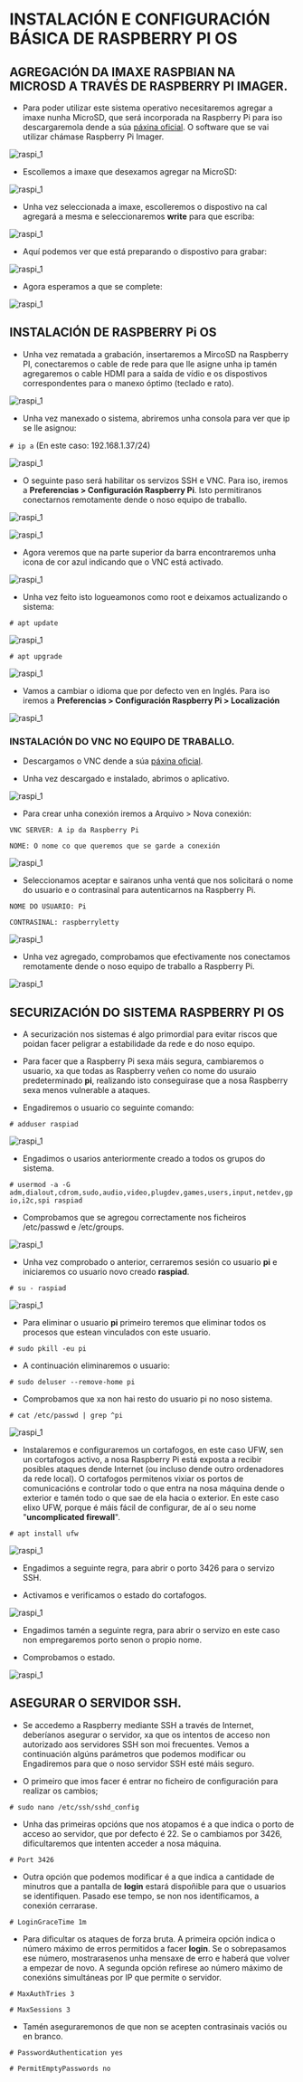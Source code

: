 #	INSTALACIÓN E CONFIGURACIÓN BÁSICA DE RASPBERRY PI OS


## AGREGACIÓN DA IMAXE RASPBIAN NA MICROSD A TRAVÉS DE RASPBERRY PI IMAGER.

- Para poder utilizar este sistema operativo necesitaremos agregar a imaxe nunha MicroSD, que será incorporada na Raspberry Pi para iso descargaremola dende a súa [páxina oficial](https://www.raspberrypi.org/software/). O software que se vai utilizar chámase Raspberry Pi Imager.


![raspi_1](doc/img/imaxes-raspbian/rasp1.png)


- Escollemos a imaxe que desexamos agregar na MicroSD:


![raspi_1](doc/img/imaxes-raspbian/rasp2.png)


- Unha vez seleccionada a imaxe, escolleremos o dispostivo na cal agregará a mesma e seleccionaremos **write** para que escriba:


![raspi_1](doc/img/imaxes-raspbian/rasp3.png)


- Aquí podemos ver que está preparando o dispostivo para grabar:


![raspi_1](doc/img/imaxes-raspbian/rasp4.png)


- Agora esperamos a que se complete:


![raspi_1](doc/img/imaxes-raspbian/rasp5.png)



## INSTALACIÓN DE RASPBERRY Pi OS

- Unha vez rematada a grabación, insertaremos a MircoSD na Raspberry PI, conectaremos o cable de rede para que lle asigne unha ip tamén agregaremos o cable HDMI para a saída de vídio e os dispostivos correspondentes para o manexo óptimo (teclado e rato).


![raspi_1](doc/img/imaxes-raspbian/rasp6.png)


- Unha vez manexado o sistema, abriremos unha consola para ver que ip se lle asignou:

`# ip a` (En este caso: 192.168.1.37/24)

![raspi_1](doc/img/imaxes-raspbian/rasp7.png)


- O seguinte paso será habilitar os servizos SSH e VNC. Para iso, iremos a **Preferencias > Configuración Raspberry Pi**. Isto permitiranos conectarnos remotamente dende o noso equipo de traballo.


![raspi_1](doc/img/imaxes-raspbian/rasp8.png)


![raspi_1](doc/img/imaxes-raspbian/rasp9.png)


- Agora veremos que na parte superior da barra encontraremos unha icona de cor azul indicando que o VNC está activado.


![raspi_1](doc/img/imaxes-raspbian/rasp10.png)


- Unha vez feito isto logueamonos como root e deixamos actualizando o sistema:


`# apt update `


![raspi_1](doc/img/imaxes-raspbian/rasp11.png)


`# apt upgrade `


![raspi_1](doc/img/imaxes-raspbian/rasp12.png)


- Vamos a cambiar o idioma que por defecto ven en Inglés. Para iso iremos a **Preferencias > Configuración Raspberry Pi > Localización**


![raspi_1](doc/img/imaxes-raspbian/rasp17.png)


### INSTALACIÓN DO VNC NO EQUIPO DE TRABALLO.


- Descargamos o VNC dende a súa [páxina oficial](https://www.realvnc.com/es/connect/download/viewer/).

- Unha vez descargado e instalado, abrimos o aplicativo.


![raspi_1](doc/img/imaxes-raspbian/rasp13.png)


- Para crear unha conexión iremos a Arquivo > Nova conexión:

` VNC SERVER: A ip da Raspberry Pi `

` NOME: O nome co que queremos que se garde a conexión `


![raspi_1](doc/img/imaxes-raspbian/rasp14.png)


- Seleccionamos aceptar e sairanos unha ventá que nos solicitará o nome do usuario e o contrasinal para autenticarnos na Raspberry Pi.

` NOME DO USUARIO: Pi `

` CONTRASINAL: raspberryletty `


![raspi_1](doc/img/imaxes-raspbian/rasp15.png)


- Unha vez agregado, comprobamos que efectivamente nos conectamos remotamente dende o noso equipo de traballo a Raspberry Pi.


![raspi_1](doc/img/imaxes-raspbian/rasp16.png)


## SECURIZACIÓN DO SISTEMA RASPBERRY PI OS

- A securización nos sistemas é algo primordial para evitar riscos que poidan facer peligrar a estabilidade da rede e do noso equipo.

- Para facer que a Raspberry Pi sexa máis segura, cambiaremos o usuario, xa que todas as Raspberry veñen co nome
do usuraio predeterminado **pi**, realizando isto conseguirase que a nosa Raspberry sexa menos vulnerable a ataques.

- Engadiremos o usuario co seguinte comando:

`# adduser raspiad`

![raspi_1](doc/img/imaxes-raspbian/rasp18.png)


- Engadimos o usarios anteriormente creado a todos os grupos do sistema.


`# usermod -a -G adm,dialout,cdrom,sudo,audio,video,plugdev,games,users,input,netdev,gpio,i2c,spi raspiad`


- Comprobamos que se agregou correctamente nos ficheiros /etc/passwd e /etc/groups.


![raspi_1](doc/img/imaxes-raspbian/rasp19.png)


- Unha vez comprobado o anterior, cerraremos sesión co usuario **pi** e iniciaremos co usuario novo creado **raspiad**.

`# su - raspiad `


![raspi_1](doc/img/imaxes-raspbian/rasp20.png)


- Para eliminar o usuario **pi** primeiro teremos que eliminar todos os procesos que estean vinculados con este usuario.

`# sudo pkill -eu pi `


- A continuación eliminaremos o usuario:


`# sudo deluser --remove-home pi`


- Comprobamos que xa non hai resto do usuario pi no noso sistema.


`# cat /etc/passwd | grep ^pi `


![raspi_1](doc/img/imaxes-raspbian/rasp21.png)


- Instalaremos e configuraremos un cortafogos, en este caso UFW, sen un cortafogos activo, a nosa Raspberry Pi está exposta a recibir posibles 
ataques dende Internet (ou incluso dende outro ordenadores da rede local). O cortafogos permitenos vixiar os portos de comunicacións e controlar
todo o que entra na nosa máquina dende o exterior e tamén todo o que sae de ela hacia o exterior. En este caso elixo UFW, porque é máis fácil de configurar, de aí o seu nome "**uncomplicated firewall**".


`# apt install ufw  `


![raspi_1](doc/img/imaxes-raspbian/rasp22.png)


- Engadimos a seguinte regra, para abrir o porto 3426 para o servizo SSH.

- Activamos e verificamos o estado do cortafogos.


![raspi_1](doc/img/imaxes-raspbian/rasp23.png)


- Engadimos tamén a seguinte regra, para abrir o servizo en este caso non empregaremos porto senon o propio nome.

- Comprobamos o estado.


![raspi_1](doc/img/imaxes-raspbian/rasp24.png)


## ASEGURAR O SERVIDOR SSH.


- Se accedemo a Raspberry mediante SSH a través de Internet, deberíanos asegurar o servidor, xa que os intentos de acceso non 
autorizado aos servidores SSH son moi frecuentes. Vemos a continuación algúns parámetros que podemos modificar ou Engadiremos
para que o noso servidor SSH esté máis seguro.


- O primeiro que imos facer é entrar no ficheiro de configuración para realizar os cambios;


`# sudo nano /etc/ssh/sshd_config  `


- Unha das primeiras opcións que nos atopamos é a que indica o porto de acceso ao servidor, que por defecto é 22. Se o cambiamos por 3426,
dificultaremos que intenten acceder a nosa máquina.


`# Port 3426  `


- Outra opción que podemos modificar é a que indica a cantidade de minutros que a pantalla de **login** estará dispoñible para que o usuarios
se identifiquen. Pasado ese tempo, se non nos identificamos, a conexión cerrarase.


`# LoginGraceTime 1m `


- Para dificultar os ataques de forza bruta. A primeira opción indica o número máximo de erros permitidos a facer **login**. Se o 
sobrepasamos ese número, mostrarasenos unha mensaxe de erro e haberá que volver a empezar de novo. A segunda opción refirese ao número máximo
de conexións simultáneas por IP que permite o servidor.


`# MaxAuthTries 3 `

`# MaxSessions 3 `


- Tamén aseguraremonos de que non se acepten contrasinais vaciós ou en branco.


`# PasswordAuthentication yes `

`# PermitEmptyPasswords no `


